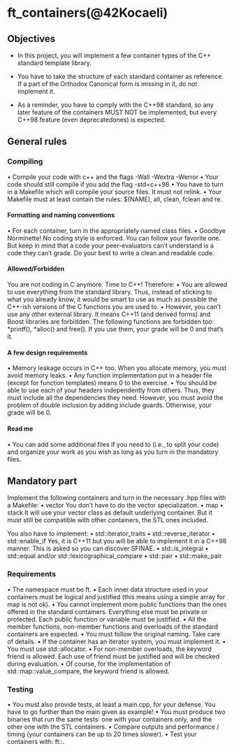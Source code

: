 # ft_containers(@42Kocaeli)

## Objectives
- In this project, you will implement a few container types of the C++ standard template library.

- You have to take the structure of each standard container as reference. If a part of the Orthodox Canonical form is missing in it, do not implement it.

- As a reminder, you have to comply with the C++98 standard, so any later feature of the containers MUST NOT be implemented, but every C++98 feature (even deprecatedones) is expected.

## General rules
### Compiling
• Compile your code with c++ and the flags -Wall -Wextra -Werror
• Your code should still compile if you add the flag -std=c++98
• You have to turn in a Makefile which will compile your source files. It must not relink.
• Your Makefile must at least contain the rules: $(NAME), all, clean, fclean and re.
#### Formatting and naming conventions
• For each container, turn in the appropriately named class files.
• Goodbye Norminette! No coding style is enforced. You can follow your favorite one. But keep in mind that a code your peer-evaluators can’t understand is a code they can’t grade. Do your best to write a clean and readable code.
#### Allowed/Forbidden
You are not coding in C anymore. Time to C++! Therefore:
• You are allowed to use everything from the standard library. Thus, instead of sticking to what you already know, it would be smart to use as much as possible the C++-ish versions of the C functions you are used to.
• However, you can’t use any other external library. It means C++11 (and derived forms) and Boost libraries are forbidden. The following functions are forbidden too: *printf(), *alloc() and free(). If you use them, your grade will be 0 and that’s it.
#### A few design requirements
• Memory leakage occurs in C++ too. When you allocate memory, you must avoid memory leaks.
• Any function implementation put in a header file (except for function templates) means 0 to the exercise.
• You should be able to use each of your headers independently from others. Thus, they must include all the dependencies they need. However, you must avoid the problem of double inclusion by adding include guards. Otherwise, your grade will be 0.
#### Read me
• You can add some additional files if you need to (i.e., to split your code) and organize your work as you wish as long as you turn in the mandatory files.

## Mandatory part
Implement the following containers and turn in the necessary <container>.hpp files with a Makefile:
• vector
You don’t have to do the vector<bool> specialization.
• map
• stack
It will use your vector class as default underlying container. But it must still be compatible with other containers, the STL ones included.

You also have to implement:
• std::iterator_traits
• std::reverse_iterator
• std::enable_if
Yes, it is C++11 but you will be able to implement it in a C++98 manner.
This is asked so you can discover SFINAE.
• std::is_integral
• std::equal and/or std::lexicographical_compare
• std::pair
• std::make_pair

### Requirements
• The namespace must be ft.
• Each inner data structure used in your containers must be logical and justified (this means using a simple array for map is not ok).
• You cannot implement more public functions than the ones offered in the standard containers. Everything else must be private or protected. Each public function or variable must be justified.
• All the member functions, non-member functions and overloads of the standard containers are expected.
• You must follow the original naming. Take care of details.
• If the container has an iterator system, you must implement it.
• You must use std::allocator.
• For non-member overloads, the keyword friend is allowed. Each use of friend must be justified and will be checked during evaluation.
• Of course, for the implementation of std::map::value_compare, the keyword friend is allowed.

### Testing
• You must also provide tests, at least a main.cpp, for your defense. You have to go further than the main given as example!
• You must produce two binaries that run the same tests: one with your containers only, and the other one with the STL containers.
• Compare outputs and performance / timing (your containers can be up to 20 times slower).
• Test your containers with: ft::<container>.


